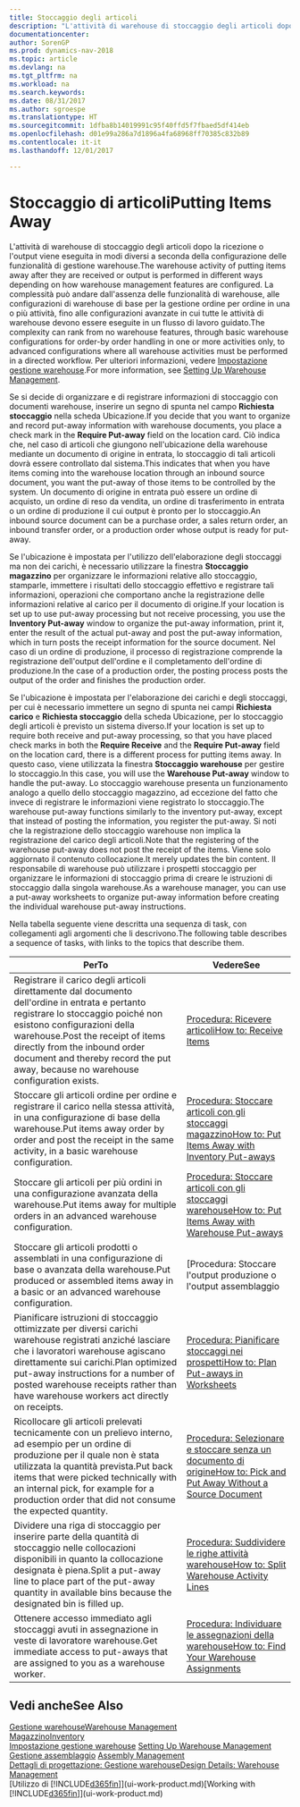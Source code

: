 ```yaml
---
title: Stoccaggio degli articoli
description: "L'attività di warehouse di stoccaggio degli articoli dopo la ricezione o l'output viene eseguita in modi diversi a seconda della configurazione delle funzionalità di gestione warehouse."
documentationcenter: 
author: SorenGP
ms.prod: dynamics-nav-2018
ms.topic: article
ms.devlang: na
ms.tgt_pltfrm: na
ms.workload: na
ms.search.keywords: 
ms.date: 08/31/2017
ms.author: sgroespe
ms.translationtype: HT
ms.sourcegitcommit: 1dfba8b14019991c95f40ffd5f7fbaed5df414eb
ms.openlocfilehash: d01e99a286a7d1896a4fa68968ff70385c832b89
ms.contentlocale: it-it
ms.lasthandoff: 12/01/2017

---
```

# <a name="putting-items-away"></a><span data-ttu-id="d7488-103">Stoccaggio di articoli</span><span class="sxs-lookup"><span data-stu-id="d7488-103">Putting Items Away</span></span>
<span data-ttu-id="d7488-104">L'attività di warehouse di stoccaggio degli articoli dopo la ricezione o l'output viene eseguita in modi diversi a seconda della configurazione delle funzionalità di gestione warehouse.</span><span class="sxs-lookup"><span data-stu-id="d7488-104">The warehouse activity of putting items away after they are received or output is performed in different ways depending on how warehouse management features are configured.</span></span> <span data-ttu-id="d7488-105">La complessità può andare dall'assenza delle funzionalità di warehouse, alle configurazioni di warehouse di base per la gestione ordine per ordine in una o più attività, fino alle configurazioni avanzate in cui tutte le attività di warehouse devono essere eseguite in un flusso di lavoro guidato.</span><span class="sxs-lookup"><span data-stu-id="d7488-105">The complexity can rank from no warehouse features, through basic warehouse configurations for order-by order handling in one or more activities only, to advanced configurations where all warehouse activities must be performed in a directed workflow.</span></span> <span data-ttu-id="d7488-106">Per ulteriori informazioni, vedere [Impostazione gestione warehouse](warehouse-setup-warehouse.md).</span><span class="sxs-lookup"><span data-stu-id="d7488-106">For more information, see [Setting Up Warehouse Management](warehouse-setup-warehouse.md).</span></span>

<span data-ttu-id="d7488-107">Se si decide di organizzare e di registrare informazioni di stoccaggio con documenti warehouse, inserire un segno di spunta nel campo **Richiesta stoccaggio** nella scheda Ubicazione.</span><span class="sxs-lookup"><span data-stu-id="d7488-107">If you decide that you want to organize and record put-away information with warehouse documents, you place a check mark in the **Require Put-away** field on the location card.</span></span> <span data-ttu-id="d7488-108">Ciò indica che, nel caso di articoli che giungono nell'ubicazione della warehouse mediante un documento di origine in entrata, lo stoccaggio di tali articoli dovrà essere controllato dal sistema.</span><span class="sxs-lookup"><span data-stu-id="d7488-108">This indicates that when you have items coming into the warehouse location through an inbound source document, you want the put-away of those items to be controlled by the system.</span></span> <span data-ttu-id="d7488-109">Un documento di origine in entrata può essere un ordine di acquisto, un ordine di reso da vendita, un ordine di trasferimento in entrata o un ordine di produzione il cui output è pronto per lo stoccaggio.</span><span class="sxs-lookup"><span data-stu-id="d7488-109">An inbound source document can be a purchase order, a sales return order, an inbound transfer order, or a production order whose output is ready for put-away.</span></span>  

<span data-ttu-id="d7488-110">Se l'ubicazione è impostata per l'utilizzo dell'elaborazione degli stoccaggi ma non dei carichi, è necessario utilizzare la finestra **Stoccaggio magazzino** per organizzare le informazioni relative allo stoccaggio, stamparle, immettere i risultati dello stoccaggio effettivo e registrare tali informazioni, operazioni che comportano anche la registrazione delle informazioni relative al carico per il documento di origine.</span><span class="sxs-lookup"><span data-stu-id="d7488-110">If your location is set up to use put-away processing but not receive processing, you use the **Inventory Put-away** window to organize the put-away information, print it, enter the result of the actual put-away and post the put-away information, which in turn posts the receipt information for the source document.</span></span> <span data-ttu-id="d7488-111">Nel caso di un ordine di produzione, il processo di registrazione comprende la registrazione dell'output dell'ordine e il completamento dell'ordine di produzione.</span><span class="sxs-lookup"><span data-stu-id="d7488-111">In the case of a production order, the posting process posts the output of the order and finishes the production order.</span></span>

<span data-ttu-id="d7488-112">Se l'ubicazione è impostata per l'elaborazione dei carichi e degli stoccaggi, per cui è necessario immettere un segno di spunta nei campi **Richiesta carico** e **Richiesta stoccaggio** della scheda Ubicazione, per lo stoccaggio degli articoli è previsto un sistema diverso.</span><span class="sxs-lookup"><span data-stu-id="d7488-112">If your location is set up to require both receive and put-away processing, so that you have placed check marks in both the **Require Receive** and the **Require Put-away** field on the location card, there is a different process for putting items away.</span></span> <span data-ttu-id="d7488-113">In questo caso, viene utilizzata la finestra **Stoccaggio warehouse** per gestire lo stoccaggio.</span><span class="sxs-lookup"><span data-stu-id="d7488-113">In this case, you will use the **Warehouse Put-away** window to handle the put-away.</span></span> <span data-ttu-id="d7488-114">Lo stoccaggio warehouse presenta un funzionamento analogo a quello dello stoccaggio magazzino, ad eccezione del fatto che invece di registrare le informazioni viene registrato lo stoccaggio.</span><span class="sxs-lookup"><span data-stu-id="d7488-114">The warehouse put-away functions similarly to the inventory put-away, except that instead of posting the information, you register the put-away.</span></span> <span data-ttu-id="d7488-115">Si noti che la registrazione dello stoccaggio warehouse non implica la registrazione del carico degli articoli.</span><span class="sxs-lookup"><span data-stu-id="d7488-115">Note that the registering of the warehouse put-away does not post the receipt of the items.</span></span> <span data-ttu-id="d7488-116">Viene solo aggiornato il contenuto collocazione.</span><span class="sxs-lookup"><span data-stu-id="d7488-116">It merely updates the bin content.</span></span> <span data-ttu-id="d7488-117">Il responsabile di warehouse può utilizzare i prospetti stoccaggio per organizzare le informazioni di stoccaggio prima di creare le istruzioni di stoccaggio dalla singola warehouse.</span><span class="sxs-lookup"><span data-stu-id="d7488-117">As a warehouse manager, you can use a put-away worksheets to organize put-away information before creating the individual warehouse put-away instructions.</span></span>

<span data-ttu-id="d7488-118">Nella tabella seguente viene descritta una sequenza di task, con collegamenti agli argomenti che li descrivono.</span><span class="sxs-lookup"><span data-stu-id="d7488-118">The following table describes a sequence of tasks, with links to the topics that describe them.</span></span>   

|<span data-ttu-id="d7488-119">**Per**</span><span class="sxs-lookup"><span data-stu-id="d7488-119">**To**</span></span>|<span data-ttu-id="d7488-120">**Vedere**</span><span class="sxs-lookup"><span data-stu-id="d7488-120">**See**</span></span>|  
|------------|-------------|  
|<span data-ttu-id="d7488-121">Registrare il carico degli articoli direttamente dal documento dell'ordine in entrata e pertanto registrare lo stoccaggio poiché non esistono configurazioni della warehouse.</span><span class="sxs-lookup"><span data-stu-id="d7488-121">Post the receipt of items directly from the inbound order document and thereby record the put away, because no warehouse configuration exists.</span></span>|[<span data-ttu-id="d7488-122">Procedura: Ricevere articoli</span><span class="sxs-lookup"><span data-stu-id="d7488-122">How to: Receive Items</span></span>](warehouse-how-receive-items.md)|  
|<span data-ttu-id="d7488-123">Stoccare gli articoli ordine per ordine e registrare il carico nella stessa attività, in una configurazione di base della warehouse.</span><span class="sxs-lookup"><span data-stu-id="d7488-123">Put items away order by order and post the receipt in the same activity, in a basic warehouse configuration.</span></span>|[<span data-ttu-id="d7488-124">Procedura: Stoccare articoli con gli stoccaggi magazzino</span><span class="sxs-lookup"><span data-stu-id="d7488-124">How to: Put Items Away with Inventory Put-aways</span></span>](warehouse-how-to-put-items-away-with-inventory-put-aways.md)|  
|<span data-ttu-id="d7488-125">Stoccare gli articoli per più ordini in una configurazione avanzata della warehouse.</span><span class="sxs-lookup"><span data-stu-id="d7488-125">Put items away for multiple orders in an advanced warehouse configuration.</span></span>|[<span data-ttu-id="d7488-126">Procedura: Stoccare articoli con gli stoccaggi warehouse</span><span class="sxs-lookup"><span data-stu-id="d7488-126">How to: Put Items Away with Warehouse Put-aways</span></span>](warehouse-how-to-put-items-away-with-warehouse-put-aways.md)|  
|<span data-ttu-id="d7488-127">Stoccare gli articoli prodotti o assemblati in una configurazione di base o avanzata della warehouse.</span><span class="sxs-lookup"><span data-stu-id="d7488-127">Put produced or assembled items away in a basic or an advanced warehouse configuration.</span></span>|[<span data-ttu-id="d7488-128">Procedura: Stoccare l'output produzione o l'output assemblaggio | Documenti Microsoft</span><span class="sxs-lookup"><span data-stu-id="d7488-128">How to: Put Away Production or Assembly Output</span></span>](warehouse-how-to-put-away-production-output.md)|
|<span data-ttu-id="d7488-129">Pianificare istruzioni di stoccaggio ottimizzate per diversi carichi warehouse registrati anziché lasciare che i lavoratori warehouse agiscano direttamente sui carichi.</span><span class="sxs-lookup"><span data-stu-id="d7488-129">Plan optimized put-away instructions for a number of posted warehouse receipts rather than have warehouse workers act directly on receipts.</span></span>|[<span data-ttu-id="d7488-130">Procedura: Pianificare stoccaggi nei prospetti</span><span class="sxs-lookup"><span data-stu-id="d7488-130">How to: Plan Put-aways in Worksheets</span></span>](warehouse-how-to-plan-put-aways-in-worksheets.md)|  
|<span data-ttu-id="d7488-131">Ricollocare gli articoli prelevati tecnicamente con un prelievo interno, ad esempio per un ordine di produzione per il quale non è stata utilizzata la quantità prevista.</span><span class="sxs-lookup"><span data-stu-id="d7488-131">Put back items that were picked technically with an internal pick, for example for a production order that did not consume the expected quantity.</span></span>|[<span data-ttu-id="d7488-132">Procedura: Selezionare e stoccare senza un documento di origine</span><span class="sxs-lookup"><span data-stu-id="d7488-132">How to: Pick and Put Away Without a Source Document</span></span>](warehouse-how-to-create-put-aways-from-internal-put-aways.md)|
|<span data-ttu-id="d7488-133">Dividere una riga di stoccaggio per inserire parte della quantità di stoccaggio nelle collocazioni disponibili in quanto la collocazione designata è piena.</span><span class="sxs-lookup"><span data-stu-id="d7488-133">Split a put-away line to place part of the put-away quantity in available bins because the designated bin is filled up.</span></span>|[<span data-ttu-id="d7488-134">Procedura: Suddividere le righe attività warehouse</span><span class="sxs-lookup"><span data-stu-id="d7488-134">How to: Split Warehouse Activity Lines</span></span>](warehouse-how-to-split-warehouse-activity-lines.md)|
|<span data-ttu-id="d7488-135">Ottenere accesso immediato agli stoccaggi avuti in assegnazione in veste di lavoratore warehouse.</span><span class="sxs-lookup"><span data-stu-id="d7488-135">Get immediate access to put-aways that are assigned to you as a warehouse worker.</span></span>|[<span data-ttu-id="d7488-136">Procedura: Individuare le assegnazioni della warehouse</span><span class="sxs-lookup"><span data-stu-id="d7488-136">How to: Find Your Warehouse Assignments</span></span>](warehouse-how-to-find-your-warehouse-assignments.md)|    

## <a name="see-also"></a><span data-ttu-id="d7488-137">Vedi anche</span><span class="sxs-lookup"><span data-stu-id="d7488-137">See Also</span></span>  
[<span data-ttu-id="d7488-138">Gestione warehouse</span><span class="sxs-lookup"><span data-stu-id="d7488-138">Warehouse Management</span></span>](warehouse-manage-warehouse.md)  
[<span data-ttu-id="d7488-139">Magazzino</span><span class="sxs-lookup"><span data-stu-id="d7488-139">Inventory</span></span>](inventory-manage-inventory.md)  
<span data-ttu-id="d7488-140">[Impostazione gestione warehouse](warehouse-setup-warehouse.md)   </span><span class="sxs-lookup"><span data-stu-id="d7488-140">[Setting Up Warehouse Management](warehouse-setup-warehouse.md)   </span></span>  
<span data-ttu-id="d7488-141">[Gestione assemblaggio](assembly-assemble-items.md)  </span><span class="sxs-lookup"><span data-stu-id="d7488-141">[Assembly Management](assembly-assemble-items.md)  </span></span>  
[<span data-ttu-id="d7488-142">Dettagli di progettazione: Gestione warehouse</span><span class="sxs-lookup"><span data-stu-id="d7488-142">Design Details: Warehouse Management</span></span>](design-details-warehouse-management.md)  
<span data-ttu-id="d7488-143">[Utilizzo di [!INCLUDE[d365fin](includes/d365fin_md.md)]](ui-work-product.md)</span><span class="sxs-lookup"><span data-stu-id="d7488-143">[Working with [!INCLUDE[d365fin](includes/d365fin_md.md)]](ui-work-product.md)</span></span>  

